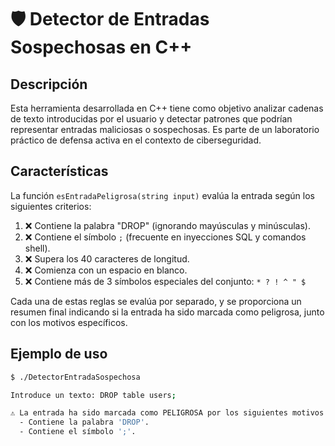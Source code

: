 # 🛡️ Detector de Entradas Sospechosas en C++

## Descripción

Esta herramienta desarrollada en C++ tiene como objetivo analizar cadenas de texto introducidas por el usuario y detectar patrones que podrían representar entradas maliciosas o sospechosas. Es parte de un laboratorio práctico de defensa activa en el contexto de ciberseguridad.

## Características

La función `esEntradaPeligrosa(string input)` evalúa la entrada según los siguientes criterios:

1. ❌ Contiene la palabra "DROP" (ignorando mayúsculas y minúsculas).
2. ❌ Contiene el símbolo `;` (frecuente en inyecciones SQL y comandos shell).
3. ❌ Supera los 40 caracteres de longitud.
4. ❌ Comienza con un espacio en blanco.
5. ❌ Contiene más de 3 símbolos especiales del conjunto: `* ? ! ^ " $`

Cada una de estas reglas se evalúa por separado, y se proporciona un resumen final indicando si la entrada ha sido marcada como peligrosa, junto con los motivos específicos.

## Ejemplo de uso

```bash
$ ./DetectorEntradaSospechosa

Introduce un texto: DROP table users;

⚠️ La entrada ha sido marcada como PELIGROSA por los siguientes motivos:
  - Contiene la palabra 'DROP'.
  - Contiene el símbolo ';'.
